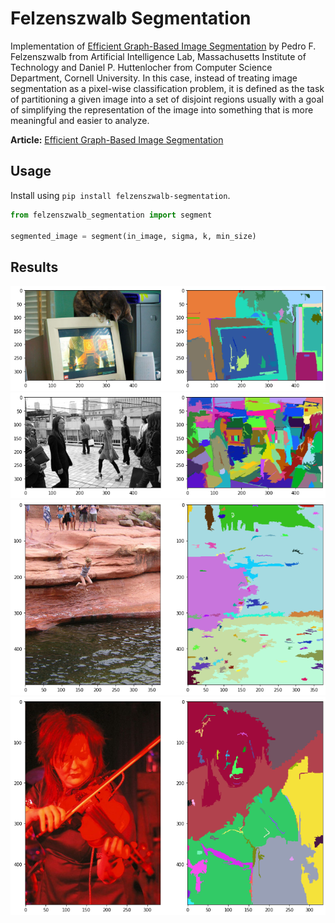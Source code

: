 # Felzenszwalb Segmentation

Implementation of [Efficient Graph-Based Image Segmentation](http://people.cs.uchicago.edu/~pff/papers/seg-ijcv.pdf) by Pedro F. Felzenszwalb from Artificial Intelligence Lab, Massachusetts Institute of Technology and Daniel P. Huttenlocher from Computer Science Department, Cornell University. In this case, instead of treating image segmentation as a pixel-wise classification problem, it is defined as the task of partitioning a given image into a set of disjoint regions usually with a goal of simplifying the representation of the image into something that is more meaningful and easier to analyze.

**Article:** [Efficient Graph-Based Image Segmentation](https://soumik12345.github.io/geekyrakshit-blog/algebra/computervision/convolution/maths/python/2020/09/17/efficient-graph-based-image-segmentation.html)

## Usage

Install using `pip install felzenszwalb-segmentation`.

```python
from felzenszwalb_segmentation import segment

segmented_image = segment(in_image, sigma, k, min_size)
```

## Results

![](./assets/sample_1.png)
![](./assets/sample_2.png)
![](./assets/sample_3.png)
![](./assets/sample_4.png)
